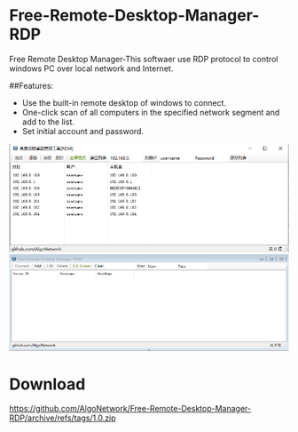 # Free-Remote-Desktop-Manager-RDP
Free Remote Desktop Manager-This softwaer use RDP protocol to control windows PC over local network and Internet.

##Features:

- Use the built-in remote desktop of windows to connect.
- One-click scan of all computers in the specified network segment and add to the list.
- Set initial account and password.

<img src="https://github.com/AlgoNetwork/Free-Remote-Desktop-Manager-RDP/blob/main/1.png" alt="Free-Remote-Desktop-Manager-RDP">
<img src="https://github.com/AlgoNetwork/Free-Remote-Desktop-Manager-RDP/blob/main/2.png" alt="Free-Remote-Desktop-Manager-RDP">


# Download
https://github.com/AlgoNetwork/Free-Remote-Desktop-Manager-RDP/archive/refs/tags/1.0.zip



